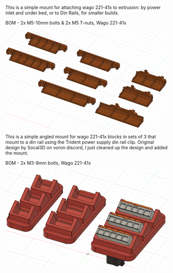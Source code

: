 This is a simple mount for attaching wago 221-41x to extrusion: by power inlet and under bed, or to Din Rails, for smaller builds.

BOM - 2x M5-10mm bolts & 2x M5 T-nuts, Wago 221-41x

![Image of WagoMounts-Extrusion&Din](WagoMounts-Extrusion&Din.png)

This is a simple angled mount for wago 221-41x blocks in sets of 3 that mount to a din rail using the Trident power supply din rail clip. Original design by Socal3D on voron discord, I just cleaned up the design and added the mount. 

BOM - 2x M3-8mm bolts, Wago 221-41x 

![Image of WagoMount](WagoMounts.png)